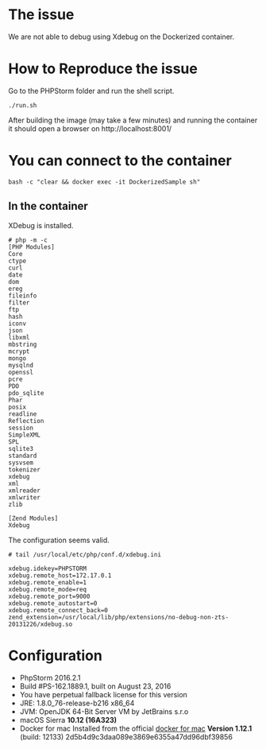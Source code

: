 # The issue

We are not able to debug using Xdebug on the Dockerized container.

# How to Reproduce the issue

Go to the PHPStorm folder and run the shell script.

```Shell
./run.sh
```

After building the image (may take a few minutes) and running the container it should open a browser on http://localhost:8001/

# You can connect to the container

```Shell
bash -c "clear && docker exec -it DockerizedSample sh"
```

## In the container

XDebug is installed.

```shell
# php -m -c
[PHP Modules]
Core
ctype
curl
date
dom
ereg
fileinfo
filter
ftp
hash
iconv
json
libxml
mbstring
mcrypt
mongo
mysqlnd
openssl
pcre
PDO
pdo_sqlite
Phar
posix
readline
Reflection
session
SimpleXML
SPL
sqlite3
standard
sysvsem
tokenizer
xdebug
xml
xmlreader
xmlwriter
zlib

[Zend Modules]
Xdebug
```

The configuration seems valid.

```shell
# tail /usr/local/etc/php/conf.d/xdebug.ini

xdebug.idekey=PHPSTORM
xdebug.remote_host=172.17.0.1
xdebug.remote_enable=1
xdebug.remote_mode=req
xdebug.remote_port=9000
xdebug.remote_autostart=0
xdebug.remote_connect_back=0
zend_extension=/usr/local/lib/php/extensions/no-debug-non-zts-20131226/xdebug.so
```

# Configuration

+ PhpStorm 2016.2.1
+ Build #PS-162.1889.1, built on August 23, 2016
+ You have perpetual fallback license for this version
+ JRE: 1.8.0_76-release-b216 x86_64
+ JVM: OpenJDK 64-Bit Server VM by JetBrains s.r.o
+ macOS Sierra **10.12 (16A323)**
+ Docker for mac Installed from the official [docker for mac](https://download.docker.com/mac/stable/Docker.dmg) **Version 1.12.1** (build: 12133) 2d5b4d9c3daa089e3869e6355a47dd96dbf39856



